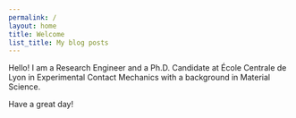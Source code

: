 ```yaml
---
permalink: /
layout: home
title: Welcome
list_title: My blog posts
---
```


Hello! I am a Research Engineer and a Ph.D. Candidate at École Centrale de Lyon in Experimental Contact Mechanics with a background in Material Science.

Have a great day!

[gh-site]: https://pages.github.com/
[minima]: https://github.com/jekyll/minima/tree/2.5-stable
[jk]: https://jekyllrb.com/
[gh]: https://help.github.com/en/github/working-with-github-pages`
